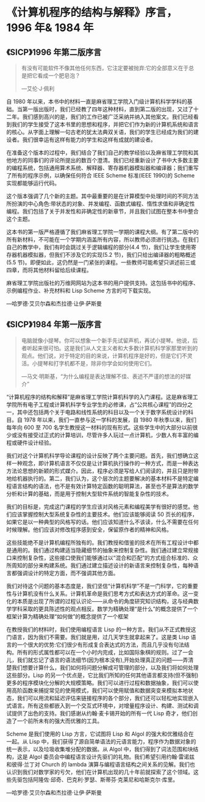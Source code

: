 <title>Prefaces to Structure and Interpretation of Computer Programs, 1996 & 1984</title> <link href="../styles/MIT_style.css" rel="stylesheet" type="text/css"> 

# 《计算机程序的结构与解释》序言，1996 年& 1984 年

## 《SICP》1996 年第二版序言

> 有没有可能软件不像其他任何东西，它注定要被抛弃:它的全部意义在于总是把它看成一个肥皂泡？
> 
> —艾伦·J·佩利

自 1980 年以来，本书中的材料一直是麻省理工学院入门级计算机科学学科的基础。当第一版出版时，我们已经教了四年这种材料，直到第二版的出现，又过了十二年。我们感到高兴的是，我们的工作已被广泛采纳并纳入其他案文。我们已经看到我们的学生接受了这本书里的思想和程序，并把它们作为新的计算机系统和语言的核心。从字面上理解一句古老的犹太法典双关语，我们的学生已经成为我们的建设者。我们很幸运有这样有能力的学生和这样有成就的建设者。

在准备这个版本的过程中，我们结合了我们自己的教学经验以及麻省理工学院和其他地方的同事们的评论所提出的数百个澄清。我们已经重新设计了书中大多数主要的编程系统，包括通用算术系统、解释器、寄存器机器模拟器和编译器；我们重写了所有的程序示例，以确保任何符合 IEEE Scheme 标准(IEEE 1990)的 Scheme 实现都能够运行代码。

这个版本强调了几个新的主题。其中最重要的是在计算模型中处理时间的不同方法所扮演的中心角色:带状态的对象、并发编程、函数式编程、惰性求值和非确定性编程。我们包括了关于并发性和非确定性的新章节，并且我们试图在整本书中整合这个主题。

这本书的第一版严格遵循了我们麻省理工学院一学期的课程大纲。有了第二版中的所有新材料，不可能在一个学期内涵盖所有内容，所以教师必须进行挑选。在我们自己的教学中，我们有时会跳过关于逻辑编程的部分(4.4 节)，我们让学生使用寄存器机器模拟器，但我们不涉及它的实现(5.2 节)，我们只给出编译器的粗略概述(5.5 节)。即便如此，这仍然是一门紧张的课程。一些教师可能希望只讲述前三或四章，而将其他材料留给后续课程。

麻省理工学院出版社的万维网网站为这本书的用户提供支持。这包括书中的程序、示例编程作业、补充材料和 Lisp Scheme 方言的可下载实现。

—哈罗德·艾贝尔森和杰拉德·让伊·萨斯曼

## 《SICP》1984 年第一版序言

> 电脑就像小提琴。你可以想象一个新手先试留声机，再试小提琴。他说，后者听起来很可怕。这是我们从人文主义者和大多数计算机科学家那里听到的观点。他们说，对于特定的目的来说，计算机程序是好的，但是它们不灵活。小提琴和打字机都不是，除非你学会如何使用它们。
> 
> —马文·明斯基，“为什么编程是表达理解不佳、表述不严谨的想法的好媒介”

“计算机程序的结构和解释”是麻省理工学院计算机科学的入门课程。这是麻省理工学院所有电子工程或计算机科学专业学生的必修课，占“公共核心课程”的四分之一，其中还包括两个关于电路和线性系统的科目以及一个关于数字系统设计的科目。自 1978 年以来，我们一直参与这一学科的发展，自 1980 年秋季以来，我们每年向 600 至 700 名学生教授这一材料的现有形式。这些学生中的大部分以前很少或没有接受过正式的计算培训，尽管许多人玩过一点计算机，少数人有丰富的编程或硬件设计经验。

我们对这个计算机科学导论课程的设计反映了两个主要问题。首先，我们想确立这样一种观念，即计算机语言不仅仅是让计算机执行操作的一种方式，而是一种表达方法论思想的新颖的形式媒介。因此，程序必须是写给人们阅读的，并且只是附带地给机器执行的。第二，我们认为，这个层次的主题要解决的基本材料不是特定编程语言结构的语法，也不是有效计算特定函数的聪明算法，甚至也不是算法的数学分析和计算的基础，而是用于控制大型软件系统的智能复杂性的技术。

我们的目标是，完成这门课程的学生应该对风格元素和编程美学有很好的感觉。他们应该掌握控制大型系统复杂性的主要技术。他们应该能够阅读 50 页长的程序，如果它是以一种典型的风格写的话。他们应该知道什么不该读，什么不需要在任何时候理解。他们应该对修改程序感到安全，保留原作者的精神和风格。

这些技能绝不是计算机编程所独有的。我们教授和借鉴的技术在所有工程设计中都是通用的。我们通过构建适当隐藏细节的抽象来控制复杂性。我们通过建立常规接口来控制复杂性，这些接口使我们能够通过以“混合和匹配”的方式组合标准的、众所周知的部分来构建系统。我们通过建立描述设计的新语言来控制复杂性，每种语言都强调设计的特定方面，而不强调其他方面。

我们对待这个问题的基本态度是，我们坚信“计算机科学”不是一门科学，它的重要性与计算机没有什么关系。计算机革命是我们思考方式和表达方式的革命。这一变化的本质是出现了所谓的过程认识论——从命令的角度研究知识结构，这与经典数学学科采取的更具陈述性的观点相反。数学为精确处理“是什么”的概念提供了一个框架计算为精确处理“如何做”的概念提供了一个框架

在教授我们的材料时，我们使用编程语言 Lisp 的一种方言。我们从不正式教授这门语言，因为我们不需要。我们就是用，过几天学生就拿起来了。这是类 Lisp 语言的一个很大的优势:它们很少有形成复合表达式的方法，而且几乎没有句法结构。所有的形式属性都可以在一个小时内完成，比如国际象棋的规则。过了一会儿，我们就忘记了语言的语法细节(因为根本没有),开始处理真正的问题——弄清楚我们想要计算什么，我们如何将问题分解成可管理的部分，以及我们将如何处理这些部分。Lisp 的另一个优点是，它比我们所知的任何其他语言都支持(但不强制)更多的程序模块化分解的大规模策略。我们可以进行过程和数据抽象，我们可以使用高阶函数来捕捉常见的使用模式，我们可以使用赋值和数据突变来模拟本地状态，我们可以用流和延迟评估来链接程序的各个部分，我们还可以轻松地实现嵌入式语言。所有这些都嵌入到一个交互式环境中，对增量程序设计、构建、测试和调试提供了出色的支持。我们感谢从约翰·麦卡锡开始的所有一代 Lisp 奇才，他们创造了一个前所未有的强大而优雅的工具。

Scheme 是我们使用的 Lisp 方言，它试图将 Lisp 和 Algol 的强大和优雅结合在一起。从 Lisp 中，我们获得了源自简单语法的元语言能力，程序作为数据对象的统一表示，以及垃圾收集堆分配的数据。从 Algol 中，我们得到了词法范围和块结构，这是 Algol 委员会中编程语言设计先驱们的礼物。我们希望引用约翰·雷诺兹和彼得·兰丁对 Church 的 lambda 演算与编程语言结构之间关系的见解。我们也认识到我们对数学家的亏欠，他们在计算机出现的几十年前就探索了这个领域。这些先驱包括阿隆佐·邱奇、巴克利·罗瑟、斯蒂芬·克莱尼和哈斯克尔·库里。

—哈罗德·艾贝尔森和杰拉德·让伊·萨斯曼